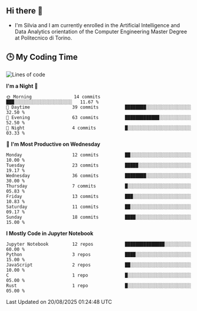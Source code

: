 ## Hi there 👋

- I'm Silvia and I am currently enrolled in the Artificial Intelligence and Data Analytics orientation of the Computer Engineering Master Degree at Politecnico di Torino.


<!-- <p align="center">
   <img style="height:170px;display:inline-block"  src="http://github-profile-summary-cards.vercel.app/api/cards/profile-details?username=silviapolizzi&theme=github_dark" />
   <img style="height:170px;display:inline-block"  src="http://github-profile-summary-cards.vercel.app/api/cards/most-commit-language?username=silviapolizzi&theme=github_dark&exclude=" /> 
</p> -->


## :clock3: My Coding Time 

<!--START_SECTION:waka-->
![Lines of code](https://img.shields.io/badge/From%20Hello%20World%20I%27ve%20Written-235.2%20thousand%20lines%20of%20code-blue)

**I'm a Night 🦉** 

```text
🌞 Morning                14 commits          ███░░░░░░░░░░░░░░░░░░░░░░   11.67 % 
🌆 Daytime                39 commits          ████████░░░░░░░░░░░░░░░░░   32.50 % 
🌃 Evening                63 commits          █████████████░░░░░░░░░░░░   52.50 % 
🌙 Night                  4 commits           █░░░░░░░░░░░░░░░░░░░░░░░░   03.33 % 
```
📅 **I'm Most Productive on Wednesday** 

```text
Monday                   12 commits          ██░░░░░░░░░░░░░░░░░░░░░░░   10.00 % 
Tuesday                  23 commits          █████░░░░░░░░░░░░░░░░░░░░   19.17 % 
Wednesday                36 commits          ████████░░░░░░░░░░░░░░░░░   30.00 % 
Thursday                 7 commits           █░░░░░░░░░░░░░░░░░░░░░░░░   05.83 % 
Friday                   13 commits          ███░░░░░░░░░░░░░░░░░░░░░░   10.83 % 
Saturday                 11 commits          ██░░░░░░░░░░░░░░░░░░░░░░░   09.17 % 
Sunday                   18 commits          ████░░░░░░░░░░░░░░░░░░░░░   15.00 % 
```


**I Mostly Code in Jupyter Notebook** 

```text
Jupyter Notebook         12 repos            ███████████████░░░░░░░░░░   60.00 % 
Python                   3 repos             ████░░░░░░░░░░░░░░░░░░░░░   15.00 % 
JavaScript               2 repos             ██░░░░░░░░░░░░░░░░░░░░░░░   10.00 % 
C                        1 repo              █░░░░░░░░░░░░░░░░░░░░░░░░   05.00 % 
Rust                     1 repo              █░░░░░░░░░░░░░░░░░░░░░░░░   05.00 % 
```




 Last Updated on 20/08/2025 01:24:48 UTC
<!--END_SECTION:waka-->
